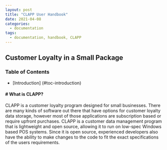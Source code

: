 ```yaml
---
layout: post
title: "CLAPP User Handbook"
date: 2021-04-08
categories:
  - documentation
tags:
  - documentation, handbook, CLAPP
---
```


## Customer Loyalty in a Small Package

### Table of Contents

- [Introduction] (#toc-introduction)

#### # <a id="toc-introduction"></a>What is CLAPP?

CLAPP is a customer loyalty program designed for small businesses. There are many kinds of software out there that have options for customer loyalty data storage, however most of those applications are subscription based or require upfront purchases. CLAPP is a customer data management program that is lightweight and open source, allowing it to run on low-spec Windows based POS systems. Since it is open source, experienced developers also have the ability to make changes to the code to fit the exact specifications of the users requirements. 
